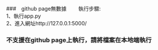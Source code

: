 ###　github page無數據　　
執行步驟:  
1、執行app.py  
2、進入網址http://127.0.0.1:5000/  
### 不支援在github page上執行，請將檔案在本地端執行